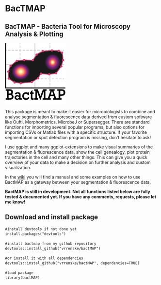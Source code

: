 BacTMAP
================

## BacTMAP - Bacteria Tool for Microscopy Analysis & Plotting

<img src="man//figures//logo_bactmap_pink.png" width="200" height="200" />

This package is meant to make it easier for microbiologists to combine
and analyse segmentation & fluorescence data derived from custom
software like Oufti, Morphometrics, MicrobeJ or Supersegger. There are
standard functions for importing several popular programs, but also
options for importing CSVs or Matlab files with a specific structure. If
your favorite segmentation or spot detection program is missing, don’t
hesitate to ask\!

I use ggplot and many ggplot-extensions to make visual summaries of the
segmentation & fluorescence data, show the cell genealogy, plot protein
trajectories in the cell and many other things. This can give you a
quick overview of your data to make a decision on further analysis and
custom visualization.

In the [wiki](https://github.com/vrrenske/BactMAP/wiki) you will find a
manual and some examples on how to use BactMAP as a gateway between your
segmentation & fluorescence data.

**BactMAP is still in development. Not all functions listed below are
fully tested & documented yet. If you have any comments, requests,
please let me know\!**

## Download and install package

    #install devtools if not done yet
    install.packages("devtools")
    
    #install bactmap from my github repository
    devtools::install_github("vrrenske/bactMAP")
    
    #or install it with all dependencies
    devtools::instal_github("vrrenske/bactMAP", dependencies=TRUE)
    
    #load package
    library(bactMAP)

